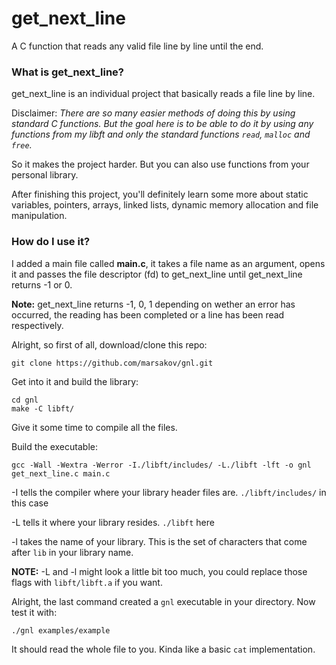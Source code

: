 # get_next_line

A C function that reads any valid file line by line until the end.


### What is get_next_line?

get_next_line is an individual project that basically reads a file line by line.

Disclaimer: *There are so many easier methods of doing this by using standard C functions. But the goal here is to be able to do it by using any functions from my libft and only the standard functions `read`, `malloc` and `free`.*

So it makes the project harder. But you can also use functions from your personal library.

After finishing this project, you'll definitely learn some more about static variables, pointers, arrays, linked lists, dynamic memory allocation and file manipulation.


### How do I use it?

I added a main file called **main.c**, it takes a file name as an argument, opens it and passes the file descriptor (fd) to get_next_line until get_next_line returns -1 or 0.

**Note:** get_next_line returns -1, 0, 1 depending on wether an error has occurred, the reading has been completed or a line has been read respectively.

Alright, so first of all, download/clone this repo:

	git clone https://github.com/marsakov/gnl.git
	
Get into it and build the library:
	
	cd gnl
	make -C libft/

Give it some time to compile all the files.

Build the executable:
	
	gcc -Wall -Wextra -Werror -I./libft/includes/ -L./libft -lft -o gnl get_next_line.c main.c

-I tells the compiler where your library header files are. `./libft/includes/` in this case

-L tells it where your library resides. `./libft` here

-l takes the name of your library. This is the set of characters that come after `lib` in your library name.

**NOTE:** -L and -l might look a little bit too much, you could replace those flags with `libft/libft.a` if you want.

Alright, the last command created a `gnl` executable in your directory. Now test it with:

	./gnl examples/example

It should read the whole file to you. Kinda like a basic `cat` implementation.
